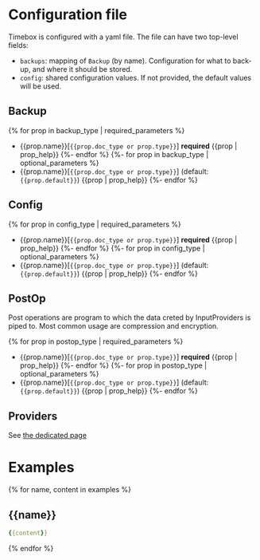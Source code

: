 # Configuration file

Timebox is configured with a yaml file. The file can have two top-level fields:
- `backups`: mapping of `Backup` (by name). Configuration for what to back-up, and where it should be stored.
- `config`: shared configuration values. If not provided, the default values will be used.

## Backup

{% for prop in backup_type | required_parameters %}
- {{prop.name}}[`{{prop.doc_type or prop.type}}`] **required** {{prop | prop_help}}
{%- endfor %}
{%- for prop in backup_type | optional_parameters %}
- {{prop.name}}[`{{prop.doc_type or prop.type}}`] (default: `{{prop.default}}`) {{prop | prop_help}}
{%- endfor %}

## Config

{% for prop in config_type | required_parameters %}
- {{prop.name}}[`{{prop.doc_type or prop.type}}`] **required** {{prop | prop_help}}
{%- endfor %}
{%- for prop in config_type | optional_parameters %}
- {{prop.name}}[`{{prop.doc_type or prop.type}}`] (default: `{{prop.default}}`) {{prop | prop_help}}
{%- endfor %}

## PostOp

Post operations are program to which the data creted by InputProviders is piped to. Most common usage are compression and encryption.

{% for prop in postop_type | required_parameters %}
- {{prop.name}}[`{{prop.doc_type or prop.type}}`] **required** {{prop | prop_help}}
{%- endfor %}
{%- for prop in postop_type | optional_parameters %}
- {{prop.name}}[`{{prop.doc_type or prop.type}}`] (default: `{{prop.default}}`) {{prop | prop_help}}
{%- endfor %}


## Providers 

See [the dedicated page](/docs/providers.md)

# Examples

{% for name, content in examples %}
## {{name}}

```yaml
{{content}}
```
{% endfor %}
